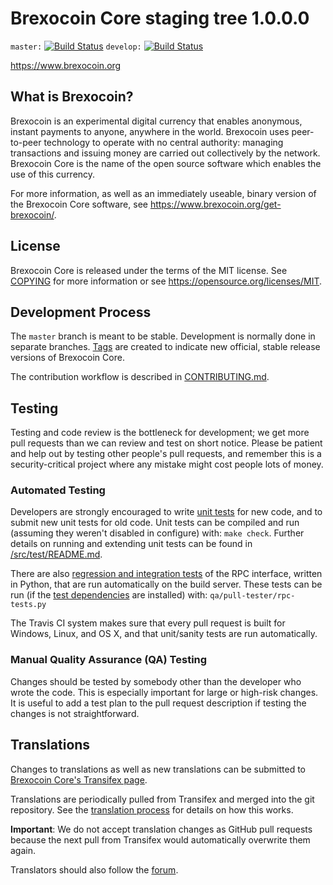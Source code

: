 Brexocoin Core staging tree 1.0.0.0
===============================

`master:` [![Build Status](https://travis-ci.org/brexocoin/brexocoin.svg?branch=master)](https://travis-ci.org/brexocoin/brexocoin) `develop:` [![Build Status](https://travis-ci.org/brexocoin/brexocoin.svg?branch=develop)](https://travis-ci.org/brexocoin/brexocoin/branches)

https://www.brexocoin.org


What is Brexocoin?
----------------

Brexocoin is an experimental digital currency that enables anonymous, instant
payments to anyone, anywhere in the world. Brexocoin uses peer-to-peer technology
to operate with no central authority: managing transactions and issuing money
are carried out collectively by the network. Brexocoin Core is the name of the open
source software which enables the use of this currency.

For more information, as well as an immediately useable, binary version of
the Brexocoin Core software, see https://www.brexocoin.org/get-brexocoin/.


License
-------

Brexocoin Core is released under the terms of the MIT license. See [COPYING](COPYING) for more
information or see https://opensource.org/licenses/MIT.

Development Process
-------------------

The `master` branch is meant to be stable. Development is normally done in separate branches.
[Tags](https://github.com/brexocoin/brexocoin/tags) are created to indicate new official,
stable release versions of Brexocoin Core.

The contribution workflow is described in [CONTRIBUTING.md](CONTRIBUTING.md).

Testing
-------

Testing and code review is the bottleneck for development; we get more pull
requests than we can review and test on short notice. Please be patient and help out by testing
other people's pull requests, and remember this is a security-critical project where any mistake might cost people
lots of money.

### Automated Testing

Developers are strongly encouraged to write [unit tests](src/test/README.md) for new code, and to
submit new unit tests for old code. Unit tests can be compiled and run
(assuming they weren't disabled in configure) with: `make check`. Further details on running
and extending unit tests can be found in [/src/test/README.md](/src/test/README.md).

There are also [regression and integration tests](/qa) of the RPC interface, written
in Python, that are run automatically on the build server.
These tests can be run (if the [test dependencies](/qa) are installed) with: `qa/pull-tester/rpc-tests.py`

The Travis CI system makes sure that every pull request is built for Windows, Linux, and OS X, and that unit/sanity tests are run automatically.

### Manual Quality Assurance (QA) Testing

Changes should be tested by somebody other than the developer who wrote the
code. This is especially important for large or high-risk changes. It is useful
to add a test plan to the pull request description if testing the changes is
not straightforward.

Translations
------------

Changes to translations as well as new translations can be submitted to
[Brexocoin Core's Transifex page](https://www.transifex.com/projects/p/brexocoin/).

Translations are periodically pulled from Transifex and merged into the git repository. See the
[translation process](doc/translation_process.md) for details on how this works.

**Important**: We do not accept translation changes as GitHub pull requests because the next
pull from Transifex would automatically overwrite them again.

Translators should also follow the [forum](https://www.brexocoin.org/forum/topic/brexocoin-worldwide-collaboration.88/).

